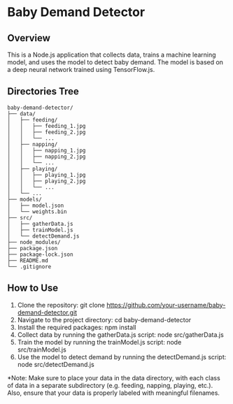 # Baby Demand Detector
## Overview
This is a Node.js application that collects data, trains a machine learning model, and uses the model to detect baby demand. The model is based on a deep neural network trained using TensorFlow.js.

## Directories Tree

```
baby-demand-detector/
├── data/
│   ├── feeding/
│   │   ├── feeding_1.jpg
│   │   ├── feeding_2.jpg
│   │   └── ...
│   ├── napping/
│   │   ├── napping_1.jpg
│   │   ├── napping_2.jpg
│   │   └── ...
│   ├── playing/
│   │   ├── playing_1.jpg
│   │   ├── playing_2.jpg
│   │   └── ...
│   └── ...
├── models/
│   ├── model.json
│   └── weights.bin
├── src/
│   ├── gatherData.js
│   ├── trainModel.js
│   └── detectDemand.js
├── node_modules/
├── package.json
├── package-lock.json
├── README.md
└── .gitignore
```

## How to Use
1. Clone the repository: git clone https://github.com/your-username/baby-demand-detector.git
2. Navigate to the project directory: cd baby-demand-detector
3. Install the required packages: npm install
4. Collect data by running the gatherData.js script: node src/gatherData.js
5. Train the model by running the trainModel.js script: node src/trainModel.js
6. Use the model to detect demand by running the detectDemand.js script: node src/detectDemand.js

*Note: Make sure to place your data in the data directory, with each class of data in a separate subdirectory (e.g. feeding, napping, playing, etc.). Also, ensure that your data is properly labeled with meaningful filenames.
